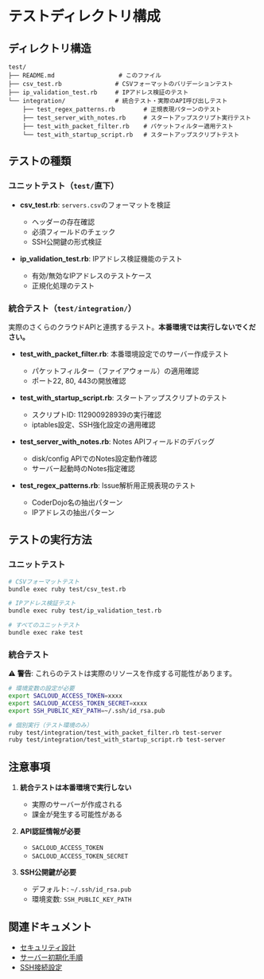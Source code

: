 # テストディレクトリ構成

## ディレクトリ構造

```
test/
├── README.md                  # このファイル
├── csv_test.rb               # CSVフォーマットのバリデーションテスト
├── ip_validation_test.rb     # IPアドレス検証のテスト
└── integration/              # 統合テスト・実際のAPI呼び出しテスト
    ├── test_regex_patterns.rb        # 正規表現パターンのテスト
    ├── test_server_with_notes.rb     # スタートアップスクリプト実行テスト
    ├── test_with_packet_filter.rb    # パケットフィルター適用テスト
    └── test_with_startup_script.rb   # スタートアップスクリプトテスト
```

## テストの種類

### ユニットテスト（`test/`直下）

- **csv_test.rb**: `servers.csv`のフォーマットを検証
  - ヘッダーの存在確認
  - 必須フィールドのチェック
  - SSH公開鍵の形式検証

- **ip_validation_test.rb**: IPアドレス検証機能のテスト
  - 有効/無効なIPアドレスのテストケース
  - 正規化処理のテスト

### 統合テスト（`test/integration/`）

実際のさくらのクラウドAPIと連携するテスト。**本番環境では実行しないでください。**

- **test_with_packet_filter.rb**: 本番環境設定でのサーバー作成テスト
  - パケットフィルター（ファイアウォール）の適用確認
  - ポート22, 80, 443の開放確認

- **test_with_startup_script.rb**: スタートアップスクリプトのテスト
  - スクリプトID: 112900928939の実行確認
  - iptables設定、SSH強化設定の適用確認

- **test_server_with_notes.rb**: Notes APIフィールドのデバッグ
  - disk/config APIでのNotes設定動作確認
  - サーバー起動時のNotes指定確認

- **test_regex_patterns.rb**: Issue解析用正規表現のテスト
  - CoderDojo名の抽出パターン
  - IPアドレスの抽出パターン

## テストの実行方法

### ユニットテスト

```bash
# CSVフォーマットテスト
bundle exec ruby test/csv_test.rb

# IPアドレス検証テスト
bundle exec ruby test/ip_validation_test.rb

# すべてのユニットテスト
bundle exec rake test
```

### 統合テスト

⚠️ **警告**: これらのテストは実際のリソースを作成する可能性があります。

```bash
# 環境変数の設定が必要
export SACLOUD_ACCESS_TOKEN=xxxx
export SACLOUD_ACCESS_TOKEN_SECRET=xxxx
export SSH_PUBLIC_KEY_PATH=~/.ssh/id_rsa.pub

# 個別実行（テスト環境のみ）
ruby test/integration/test_with_packet_filter.rb test-server
ruby test/integration/test_with_startup_script.rb test-server
```

## 注意事項

1. **統合テストは本番環境で実行しない**
   - 実際のサーバーが作成される
   - 課金が発生する可能性がある

2. **API認証情報が必要**
   - `SACLOUD_ACCESS_TOKEN`
   - `SACLOUD_ACCESS_TOKEN_SECRET`

3. **SSH公開鍵が必要**
   - デフォルト: `~/.ssh/id_rsa.pub`
   - 環境変数: `SSH_PUBLIC_KEY_PATH`

## 関連ドキュメント

- [セキュリティ設計](../docs/security-defense-in-depth.md)
- [サーバー初期化手順](../docs/initialize-server.md)
- [SSH接続設定](../docs/ssh.md)